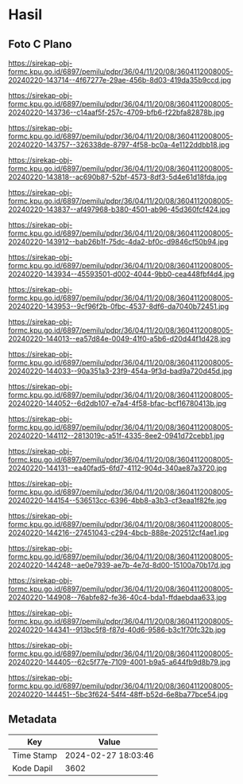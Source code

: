 # Hasil

## Foto C Plano

https://sirekap-obj-formc.kpu.go.id/6897/pemilu/pdpr/36/04/11/20/08/3604112008005-20240220-143714--4f67277e-29ae-456b-8d03-419da35b9ccd.jpg

https://sirekap-obj-formc.kpu.go.id/6897/pemilu/pdpr/36/04/11/20/08/3604112008005-20240220-143736--c14aaf5f-257c-4709-bfb6-f22bfa82878b.jpg

https://sirekap-obj-formc.kpu.go.id/6897/pemilu/pdpr/36/04/11/20/08/3604112008005-20240220-143757--326338de-8797-4f58-bc0a-4e1122ddbb18.jpg

https://sirekap-obj-formc.kpu.go.id/6897/pemilu/pdpr/36/04/11/20/08/3604112008005-20240220-143818--ac690b87-52bf-4573-8df3-5d4e61d18fda.jpg

https://sirekap-obj-formc.kpu.go.id/6897/pemilu/pdpr/36/04/11/20/08/3604112008005-20240220-143837--af497968-b380-4501-ab96-45d360fcf424.jpg

https://sirekap-obj-formc.kpu.go.id/6897/pemilu/pdpr/36/04/11/20/08/3604112008005-20240220-143912--bab26b1f-75dc-4da2-bf0c-d9846cf50b94.jpg

https://sirekap-obj-formc.kpu.go.id/6897/pemilu/pdpr/36/04/11/20/08/3604112008005-20240220-143934--45593501-d002-4044-9bb0-cea448fbf4d4.jpg

https://sirekap-obj-formc.kpu.go.id/6897/pemilu/pdpr/36/04/11/20/08/3604112008005-20240220-143953--9cf96f2b-0fbc-4537-8df6-da7040b72451.jpg

https://sirekap-obj-formc.kpu.go.id/6897/pemilu/pdpr/36/04/11/20/08/3604112008005-20240220-144013--ea57d84e-0049-41f0-a5b6-d20d44f1d428.jpg

https://sirekap-obj-formc.kpu.go.id/6897/pemilu/pdpr/36/04/11/20/08/3604112008005-20240220-144033--90a351a3-23f9-454a-9f3d-bad9a720d45d.jpg

https://sirekap-obj-formc.kpu.go.id/6897/pemilu/pdpr/36/04/11/20/08/3604112008005-20240220-144052--6d2db107-e7a4-4f58-bfac-bcf16780413b.jpg

https://sirekap-obj-formc.kpu.go.id/6897/pemilu/pdpr/36/04/11/20/08/3604112008005-20240220-144112--2813019c-a51f-4335-8ee2-0941d72cebb1.jpg

https://sirekap-obj-formc.kpu.go.id/6897/pemilu/pdpr/36/04/11/20/08/3604112008005-20240220-144131--ea40fad5-6fd7-4112-904d-340ae87a3720.jpg

https://sirekap-obj-formc.kpu.go.id/6897/pemilu/pdpr/36/04/11/20/08/3604112008005-20240220-144154--536513cc-6396-4bb8-a3b3-cf3eaa1f82fe.jpg

https://sirekap-obj-formc.kpu.go.id/6897/pemilu/pdpr/36/04/11/20/08/3604112008005-20240220-144216--27451043-c294-4bcb-888e-202512cf4ae1.jpg

https://sirekap-obj-formc.kpu.go.id/6897/pemilu/pdpr/36/04/11/20/08/3604112008005-20240220-144248--ae0e7939-ae7b-4e7d-8d00-15100a70b17d.jpg

https://sirekap-obj-formc.kpu.go.id/6897/pemilu/pdpr/36/04/11/20/08/3604112008005-20240220-144908--76abfe82-fe36-40c4-bda1-ffdaebdaa633.jpg

https://sirekap-obj-formc.kpu.go.id/6897/pemilu/pdpr/36/04/11/20/08/3604112008005-20240220-144341--913bc5f8-f87d-40d6-9586-b3c1f70fc32b.jpg

https://sirekap-obj-formc.kpu.go.id/6897/pemilu/pdpr/36/04/11/20/08/3604112008005-20240220-144405--62c5f77e-7109-4001-b9a5-a644fb9d8b79.jpg

https://sirekap-obj-formc.kpu.go.id/6897/pemilu/pdpr/36/04/11/20/08/3604112008005-20240220-144451--5bc3f624-54f4-48ff-b52d-6e8ba77bce54.jpg


## Metadata

| Key        | Value               |
| ---------- | ------------------- |
| Time Stamp | 2024-02-27 18:03:46 |
| Kode Dapil | 3602                |



